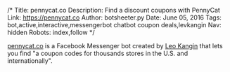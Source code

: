 /*
Title: pennycat.co
Description: Find a discount coupons with PennyCat
Link: https://pennycat.co
Author: botsheeter.py
Date: June 05, 2016
Tags: bot,active,interactive,messengerbot chatbot coupon deals,levkangin
Nav: hidden
Robots: index,follow
*/

[pennycat.co](https://pennycat.co) is a Facebook Messenger bot created by [Leo Kangin](https://twitter.com/levkangin) that lets you find "a coupon codes for thousands stores in the U.S. and internationally".

